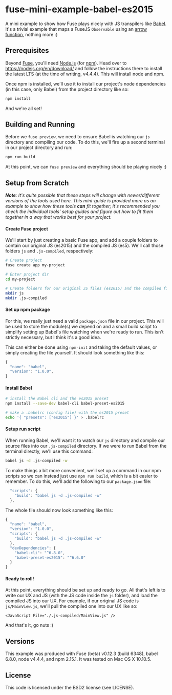 # fuse-mini-example-babel-es2015
A mini example to show how Fuse plays nicely with JS transpilers like [Babel](https://babeljs.io/). It's a trivial example that maps a FuseJS `Observable` using an [arrow function](https://developer.mozilla.org/en-US/docs/Web/JavaScript/Reference/Functions/Arrow_functions), nothing more :)

## Prerequisites
Beyond [Fuse](https://www.fusetools.com/downloads), you'll need [Node.js](https://nodejs.org/en/) (for [npm](https://www.npmjs.com/)). Head over to https://nodejs.org/en/download/ and follow the instructions there to install the latest LTS (at the time of writing, v4.4.4). This will install node and npm.

Once npm is installed, we'll use it to install our project's node dependencies (in this case, only Babel) from the project directory like so:

```sh
npm install
```

And we're all set!

## Building and Running
Before we `fuse preview`, we need to ensure Babel is watching our `js` directory and compiling our code. To do this, we'll fire up a second terminal in our project directory and run:

```sh
npm run build
```

At this point, we can `fuse preview` and everything should be playing nicely :)

## Setup from Scratch
_**Note**: It's quite possible that these steps will change with newer/different versions of the tools used here. This mini-guide is provided more as an example to show how these tools **can** fit together; it's recommended you check the individual tools' setup guides and figure out how to fit them together in a way that works best for your project._

#### Create Fuse project
We'll start by just creating a basic Fuse app, and add a couple folders to contain our original JS (es2015) and the compiled JS (es5). We'll call those folders `js` and `.js-compiled`, respectively:

```sh
# Create project
fuse create app my-project

# Enter project dir
cd my-project

# Create folders for our original JS files (es2015) and the compiled files (es5)
mkdir js
mkdir .js-compiled
```

#### Set up npm package
For this, we really just need a valid `package.json` file in our project. This will be used to store the module(s) we depend on and a small build script to simplify setting up Babel's file watching when we're ready to run. This isn't strictly necessary, but I think it's a good idea.

This can either be done using `npm-init` and taking the default values, or simply creating the file yourself. It should look something like this:

```js
{
  "name": "babel",
  "version": "1.0.0",
}
```

#### Install Babel
```sh
# install the Babel cli and the es2015 preset
npm install --save-dev babel-cli babel-preset-es2015

# make a .babelrc (config file) with the es2015 preset
echo '{ "presets": ["es2015"] }' > .babelrc
```

#### Setup run script
When running Babel, we'll want it to watch our `js` directory and compile our source files into our `.js-compiled` directory. If we were to run Babel from the terminal directly, we'll use this command:

```sh
babel js -d .js-compiled -w
```

To make things a bit more convenient, we'll set up a command in our npm scripts so we can instead just use `npm run build`, which is a bit easier to remember. To do this, we'll add the following to our `package.json` file:

```js
  "scripts": {
    "build": "babel js -d .js-compiled -w"
  },
```

The whole file should now look something like this:

```js
{
  "name": "babel",
  "version": "1.0.0",
  "scripts": {
    "build": "babel js -d .js-compiled -w"
  },
  "devDependencies": {
    "babel-cli": "^6.8.0",
    "babel-preset-es2015": "^6.6.0"
  }
}
```

#### Ready to roll!
At this point, everything should be set up and ready to go. All that's left is to write our UX and JS (with the JS code inside the `js` folder), and load the compiled JS into our UX. For example, if our original JS code is `js/MainView.js`, we'll pull the compiled one into our UX like so:

```ux
<JavaScript File="./.js-compiled/MainView.js" />
```

And that's it, go nuts :)

## Versions
This example was produced with Fuse (beta) v0.12.3 (build 6348), babel 6.8.0, node v4.4.4, and npm 2.15.1. It was tested on Mac OS X 10.10.5.

## License
This code is licensed under the BSD2 license (see LICENSE).
